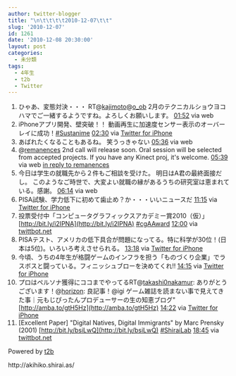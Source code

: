 ```yaml
---
author: twitter-blogger
title: "\n\t\t\t\t2010-12-07\t\t"
slug: '2010-12-07'
id: 1261
date: '2010-12-08 20:30:00'
layout: post
categories:
  - 未分類
tags:
  - 4年生
  - t2b
  - Twitter
---
```


<div xmlns:georss="http://www.georss.org/georss">

1.  <span><span>ひゃあ、変態対決・・・ RT@[kajimoto](http://twitter.com/kajimoto "kajimoto")@[o_ob](http://twitter.com/o_ob "o_ob") 2月のテクニカルショウヨコハマでご一緒するようですね。よろしくお願いします。</span> <span>[<span>01:52</span>](http://twitter.com/o_ob/status/12127341673185280) <span>via web</span></span></span>
2.  <span><span>iPhoneアプリ開発、壁突破！！ 動画再生に加速度センサー表示のオーバーレイに成功！[#Sustanime](http://twitter.com/search?q=%23Sustanime "#Sustanime")</span> <span>[<span>02:30</span>](http://twitter.com/o_ob/status/12136918288441345) <span>via [Twitter for iPhone](http://twitter.com/)</span></span></span>
3.  <span><span>あばれたくなることもあるね。 笑うっきゃない</span> <span>[<span>05:36</span>](http://twitter.com/o_ob/status/12183787551072256) <span>via web</span></span></span>
4.  <span><span>@[remanences](http://twitter.com/remanences "remanences") 2nd call will release soon. Oral session will be selected from accepted projects. If you have any Kinect proj, it's welcome.</span> <span>[<span>05:39</span>](http://twitter.com/o_ob/status/12184348618924032) <span>via web</span> [in reply to remanences](http://twitter.com/remanences/status/12031852575461376)</span></span>
5.  <span><span>今日は学生の就職先から２件もご相談を受けた。 明日はA君の最終面接だし。 このようなご時世で、大変よい就職の縁があるうちの研究室は恵まれている。感謝。</span> <span>[<span>06:14</span>](http://twitter.com/o_ob/status/12193161141026817) <span>via web</span></span></span>
6.  <span><span>PISA試験、学力低下に初めて歯止め？か・・・いいニュースだ</span> <span>[<span>11:15</span>](http://twitter.com/o_ob/status/12269010234118145) <span>via [Twitter for iPhone](http://twitter.com/)</span></span></span>
7.  <span><span>投票受付中「コンピュータグラフィックスアカデミー賞2010（仮）」 [http://bit.ly/i2IPNA](http://bit.ly/i2IPNA) [#cgAAward](http://twitter.com/search?q=%23cgAAward "#cgAAward")</span> <span>[<span>12:00</span>](http://twitter.com/o_ob/status/12280262490591233) <span>via [twittbot.net](http://twittbot.net/)</span></span></span>
8.  <span><span>PISAテスト、アメリカの低下具合が問題になってる。特に科学が30位！(日本は5位)。いろいろ考えさせられる。</span> <span>[<span>13:18</span>](http://twitter.com/o_ob/status/12299849768640512) <span>via [Twitter for iPhone](http://twitter.com/)</span></span></span>
9.  <span><span>今頃、うちの4年生が格闘ゲームのインフラを担う「ものづくり企業」でラスボスと闘っている。フィニッシュブローを決めてくれ!!</span> <span>[<span>14:15</span>](http://twitter.com/o_ob/status/12314224260816896) <span>via [Twitter for iPhone](http://twitter.com/)</span></span></span>
10.  <span><span>プロはペルソナ獲得にココまでやってるRT@[takashi0nakamur](http://twitter.com/takashi0nakamur "takashi0nakamur"): ありがとうございます！@[horizon](http://twitter.com/horizon "horizon"): 良記事！@igi ゲーム雑誌を読まない事で見えてきた事｜元もじぴったんプロデューサーの生の知恵ブログ" [http://amba.to/gtH5Hz](http://amba.to/gtH5Hz)</span> <span>[<span>14:22</span>](http://twitter.com/o_ob/status/12315944470712321) <span>via [Twitter for iPhone](http://twitter.com/)</span></span></span>
11.  <span><span>[Excellent Paper] "Digital Natives, Digital Immigrants" by Marc Prensky (2001) [http://bit.ly/bsiLwQ](http://bit.ly/bsiLwQ) [#ShiraiLab](http://twitter.com/search?q=%23ShiraiLab "#ShiraiLab")</span> <span>[<span>18:45</span>](http://twitter.com/o_ob/status/12382167258632192) <span>via [twittbot.net](http://twittbot.net/)</span></span></span>

</div>

Powered by [t2b](http://t2b.utilz.jp/)

<div>http://akihiko.shirai.as/</div>